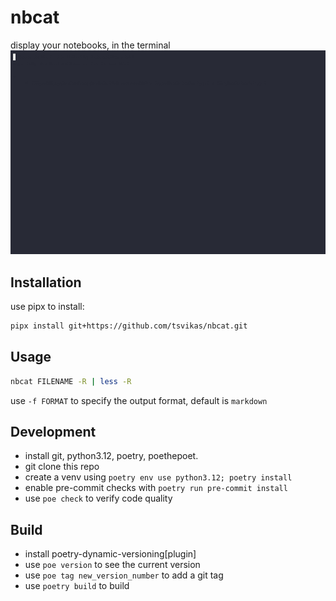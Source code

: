 nbcat
==========
display your notebooks, in the terminal
![Demo](https://github.com/tsvikas/nbcat/blob/main/DEMO.gif)


## Installation
use pipx to install:
```bash
pipx install git+https://github.com/tsvikas/nbcat.git
```

## Usage
```bash
nbcat FILENAME -R | less -R
```
use `-f FORMAT` to specify the output format, default is `markdown`

## Development
* install git, python3.12, poetry, poethepoet.
* git clone this repo
* create a venv using `poetry env use python3.12; poetry install`
* enable pre-commit checks with `poetry run pre-commit install`
* use `poe check` to verify code quality

## Build
* install poetry-dynamic-versioning[plugin]
* use `poe version` to see the current version
* use `poe tag new_version_number` to add a git tag
* use `poetry build` to build
